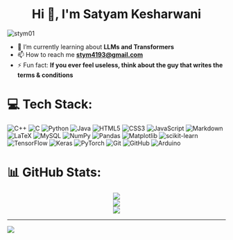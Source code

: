 <h1 align="center">Hi 👋, I'm Satyam Kesharwani</h1>
<p align="left"> <img src="https://komarev.com/ghpvc/?username=stym01&label=Profile%20views&color=0e75b6&style=flat" alt="stym01" /> </p>

- 🌱 I’m currently learning about **LLMs and Transformers**
- 📫 How to reach me **stym4193@gmail.com**
- ⚡ Fun fact: **If you ever feel useless, think about the guy that writes the terms & conditions**


# 💻 Tech Stack:
![C++](https://img.shields.io/badge/c++-%2300599C.svg?style=for-the-badge&logo=c%2B%2B&logoColor=white) ![C](https://img.shields.io/badge/c-%2300599C.svg?style=for-the-badge&logo=c&logoColor=white) ![Python](https://img.shields.io/badge/python-3670A0?style=for-the-badge&logo=python&logoColor=ffdd54) ![Java](https://img.shields.io/badge/java-%23ED8B00.svg?style=for-the-badge&logo=openjdk&logoColor=white) ![HTML5](https://img.shields.io/badge/html5-%23E34F26.svg?style=for-the-badge&logo=html5&logoColor=white) ![CSS3](https://img.shields.io/badge/css3-%231572B6.svg?style=for-the-badge&logo=css3&logoColor=white) ![JavaScript](https://img.shields.io/badge/javascript-%23323330.svg?style=for-the-badge&logo=javascript&logoColor=%23F7DF1E) ![Markdown](https://img.shields.io/badge/markdown-%23000000.svg?style=for-the-badge&logo=markdown&logoColor=white) ![LaTeX](https://img.shields.io/badge/latex-%23008080.svg?style=for-the-badge&logo=latex&logoColor=white) ![MySQL](https://img.shields.io/badge/mysql-4479A1.svg?style=for-the-badge&logo=mysql&logoColor=white) ![NumPy](https://img.shields.io/badge/numpy-%23013243.svg?style=for-the-badge&logo=numpy&logoColor=white) ![Pandas](https://img.shields.io/badge/pandas-%23150458.svg?style=for-the-badge&logo=pandas&logoColor=white) ![Matplotlib](https://img.shields.io/badge/Matplotlib-%23ffffff.svg?style=for-the-badge&logo=Matplotlib&logoColor=black) ![scikit-learn](https://img.shields.io/badge/scikit--learn-%23F7931E.svg?style=for-the-badge&logo=scikit-learn&logoColor=white) ![TensorFlow](https://img.shields.io/badge/TensorFlow-%23FF6F00.svg?style=for-the-badge&logo=TensorFlow&logoColor=white) ![Keras](https://img.shields.io/badge/Keras-%23D00000.svg?style=for-the-badge&logo=Keras&logoColor=white) ![PyTorch](https://img.shields.io/badge/PyTorch-%23EE4C2C.svg?style=for-the-badge&logo=PyTorch&logoColor=white) ![Git](https://img.shields.io/badge/git-%23F05033.svg?style=for-the-badge&logo=git&logoColor=white) ![GitHub](https://img.shields.io/badge/github-%23121011.svg?style=for-the-badge&logo=github&logoColor=white) ![Arduino](https://img.shields.io/badge/-Arduino-00979D?style=for-the-badge&logo=Arduino&logoColor=white)
# 📊 GitHub Stats:

<div align="center">

  <img src="https://github-readme-stats.vercel.app/api?username=stym01&theme=dark&hide_border=false&include_all_commits=true&count_private=false" /><br/>
  <img src="https://nirzak-streak-stats.vercel.app/?user=stym01&theme=dark&hide_border=false" /><br/>
  <img src="https://github-readme-stats.vercel.app/api/top-langs/?username=stym01&theme=dark&hide_border=false&include_all_commits=true&count_private=false&layout=compact" />

</div>

---
[![](https://visitcount.itsvg.in/api?id=stym01&icon=0&color=0)](https://visitcount.itsvg.in)

<!-- Proudly created with GPRM ( https://gprm.itsvg.in ) -->

<!---
- 👋 Hi, I’m Satyam Kesharwani
- 👀 I’m interested in Data Structures and Algorithms
- 📫 How to reach me stym4193@gmail.com
- 😄 Pronouns: He/him
- ⚡ Fun fact: If you ever feel useless, think about the guy that writes the terms & conditions


stym01/stym01 is a ✨ special ✨ repository because its `README.md` (this file) appears on your GitHub profile.
You can click the Preview link to take a look at your changes.
 - 🌱 I’m currently learning Data Structures and Algorithms in C++
 - 💞️ I’m looking to collaborate on ...
--->
